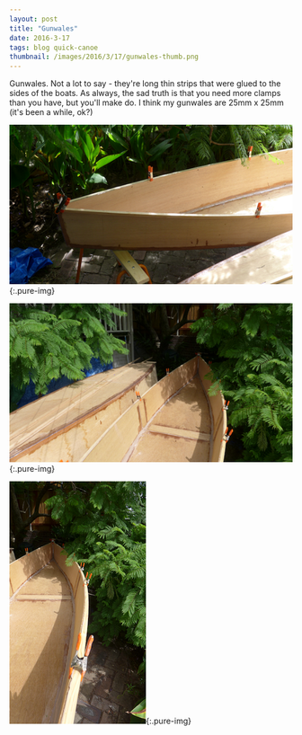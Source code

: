 ```yaml
---
layout: post
title: "Gunwales"
date: 2016-3-17
tags: blog quick-canoe
thumbnail: /images/2016/3/17/gunwales-thumb.png
---
```


Gunwales. Not a lot to say - they're long thin strips that were glued to the sides of the boats. As always, the sad truth is that you need more clamps than you have, but you'll make do. I think my gunwales are 25mm x 25mm (it's been a while, ok?)

![gunwales-1](/images/2016/3/17/gunwales.png){:.pure-img}

![gunwales-1](/images/2016/3/17/gunwales-2.png){:.pure-img}

![gunwales-1](/images/2016/3/17/gunwales-3.png){:.pure-img}